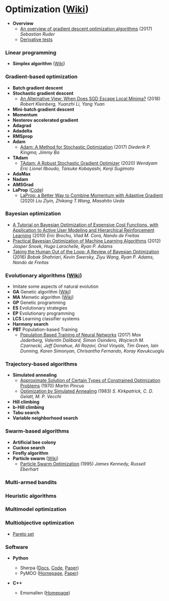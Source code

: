 # Optimization ([Wiki](https://en.wikipedia.org/wiki/Mathematical_optimization))

- **Overview**
  - [An overview of gradient descent optimization algorithms](https://arxiv.org/pdf/1609.04747.pdf) (2017) *Sebastian Ruder*
  - [Derivative tests](https://en.wikipedia.org/wiki/Derivative_test#First-derivative_test)

### Linear programming
- **Simplex algorithm** ([Wiki](https://en.wikipedia.org/wiki/Simplex_algorithm))

### Gradient-based optimization
- **Batch gradient descent**
- **Stochastic gradient descent**
  - [An Alternative View:  When Does SGD Escape Local Minima?](https://arxiv.org/pdf/1802.06175.pdf) (2018) *Robert Kleinberg, Yuanzhi Li, Yang Yuan*
- **Mini-batch gradient descent**
- **Momentum**
- **Nesterov accelerated gradient**
- **Adagrad**
- **Adadelta**
- **RMSprop**
- **Adam**
  - [Adam: A Method for Stochastic Optimization](https://arxiv.org/pdf/1412.6980.pdf) (2017) *Diederik P. Kingma, Jimmy Ba*
- **TAdam**
  - [TAdam: A Robust Stochastic Gradient Optimizer](https://arxiv.org/pdf/2003.00179.pdf) (2020) *Wendyam Eric Lionel Ilboudo, Taisuke Kobayashi, Kenji Sugimoto*
- **AdaMax**
- **Nadam**
- **AMSGrad**
- **LaProp** ([Code](https://github.com/Z-T-WANG/LaProp-Optimizer))
  - [LaProp: a Better Way to Combine Momentum with Adaptive Gradient](https://arxiv.org/pdf/2002.04839.pdf) (2020) *Liu Ziyin, Zhikang T.Wang, Masahito Ueda*

### Bayesian optimization
  - [A Tutorial on Bayesian Optimization of Expensive Cost Functions, with Application to Active User Modeling and Hierarchical Reinforcement Learning](https://arxiv.org/pdf/1012.2599.pdf) (2010) *Eric Brochu, Vlad M. Cora, Nando de Freitas*
  - [Practical Bayesian Optimization of Machine Learning Algorithms](https://arxiv.org/pdf/1206.2944.pdf) (2012) *Jasper Snoek, Hugo Larochelle, Ryan P. Adams*
  - [Taking the Human Out of the Loop: A Review of Bayesian Optimization](https://www.cs.ox.ac.uk/people/nando.defreitas/publications/BayesOptLoop.pdf) (2016) *Bobak Shahriari, Kevin Swersky, Ziyu Wang, Ryan P. Adams, Nando de Freitas*

### Evolutionary algorithms ([Wiki](https://en.wikipedia.org/wiki/Evolutionary_algorithm))
- Imitate some aspects of natural evolution
- **GA** Genetic algorithm ([Wiki](https://en.wikipedia.org/wiki/Genetic_algorithm))
- **MA** Memetic algorithm ([Wiki](https://en.wikipedia.org/wiki/Memetic_algorithm))
- **GP** Genetic programming
- **ES** Evolutionary strategies
- **EP** Evolutionary programming
- **LCS** Learning classifier systems
- **Harmony search**
- **PBT** Population-based Training
  - [Population Based Training of Neural Networks](https://arxiv.org/pdf/1711.09846.pdf) (2017) *Max Jaderberg, Valentin Dalibard, Simon Osindero, Wojciech M. Czarnecki, Jeff Donahue, Ali Razavi, Oriol Vinyals, Tim Green, Iain Dunning, Karen Simonyan, Chrisantha Fernando, Koray Kavukcuoglu*

### Trajectory-based algorithms
- **Simulated annealing**
  - [Approximate Solution of Certain Types of Constrained Optimization Problems](https://pubsonline.informs.org/doi/pdf/10.1287/opre.18.6.1225) (1970) *Martin Pincus*
  - [Optimization by Simulated Annealing](http://leonidzhukov.net/hse/2013/stochmod/papers/KirkpatrickGelattVecchi83.pdf) (1983) *S. Kirkpatrick, C. D. Gelatt, M. P. Vecchi*
- **Hill climbing**
- **b-Hill climbing**
- **Tabu search**
- **Variable neighborhood search**

### Swarm-based algorithms
- **Artificial bee colony**
- **Cuckoo search**
- **Firefly algorithm**
- **Particle swarm** ([Wiki](https://en.wikipedia.org/wiki/Particle_swarm_optimization))
  - [Particle Swarm Optimization](https://www.cs.tufts.edu/comp/150GA/homeworks/hw3/_reading6%201995%20particle%20swarming.pdf) (1995) *James Kennedy, Russell Eberhart*

### Multi-armed bandits

### Heuristic algorithms

### Multimodel optimization

### Multiobjective optimization
  - [Pareto set](https://en.wikipedia.org/wiki/Pareto_efficiency#Use_in_engineering)

### Software
- **Python**
  - Sherpa ([Docs](https://parameter-sherpa.readthedocs.io/en/latest/), [Code](https://github.com/sherpa-ai/sherpa), [Paper](https://arxiv.org/pdf/2005.04048.pdf))
  - PyMOO ([Homepage](https://pymoo.org/), [Paper](https://arxiv.org/pdf/2002.04504.pdf))

- **C++**
  - Emsmallen ([Homepage](https://ensmallen.org/))
